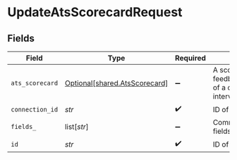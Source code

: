 # UpdateAtsScorecardRequest


## Fields

| Field                                                                | Type                                                                 | Required                                                             | Description                                                          |
| -------------------------------------------------------------------- | -------------------------------------------------------------------- | -------------------------------------------------------------------- | -------------------------------------------------------------------- |
| `ats_scorecard`                                                      | [Optional[shared.AtsScorecard]](../../models/shared/atsscorecard.md) | :heavy_minus_sign:                                                   | A scorecard is feedback/assessment of a candidate's interview        |
| `connection_id`                                                      | *str*                                                                | :heavy_check_mark:                                                   | ID of the connection                                                 |
| `fields_`                                                            | list[*str*]                                                          | :heavy_minus_sign:                                                   | Comma-delimited fields to return                                     |
| `id`                                                                 | *str*                                                                | :heavy_check_mark:                                                   | ID of the Document                                                   |